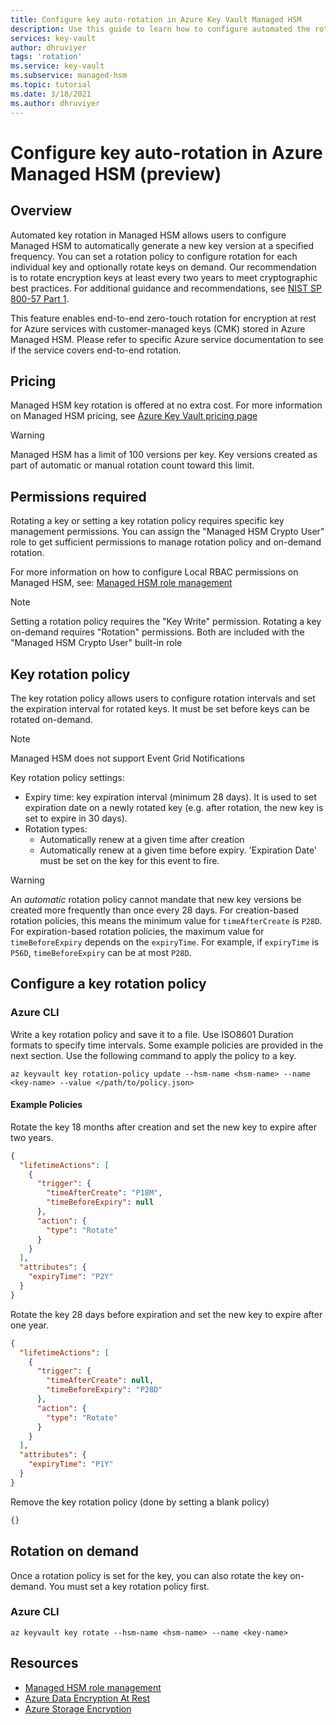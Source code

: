 ```yaml
---
title: Configure key auto-rotation in Azure Key Vault Managed HSM
description: Use this guide to learn how to configure automated the rotation of a key in Azure Key Vault Managed HSM
services: key-vault
author: dhruviyer
tags: 'rotation'
ms.service: key-vault
ms.subservice: managed-hsm
ms.topic: tutorial
ms.date: 3/18/2021
ms.author: dhruviyer
---
```

# Configure key auto-rotation in Azure Managed HSM (preview)

## Overview

Automated key rotation in Managed HSM allows users to configure Managed HSM to automatically generate a new key version at a specified frequency. You can set a rotation policy to configure rotation for each individual
key and optionally rotate keys on demand. Our recommendation is to rotate encryption keys at least every two years to meet cryptographic best practices. For additional guidance and recommendations, see [NIST SP 800-57 Part 1](https://csrc.nist.gov/publications/detail/sp/800-57-part-1/rev-5/final).

This feature enables end-to-end zero-touch rotation for encryption at rest for Azure services with customer-managed keys (CMK) stored in Azure Managed HSM. Please refer to specific Azure service documentation to see if the service covers end-to-end rotation.

## Pricing

Managed HSM key rotation is offered at no extra cost. For more information on Managed HSM pricing, see [Azure Key Vault pricing page](https://azure.microsoft.com/pricing/details/key-vault/)

> [!WARNING]
> Managed HSM has a limit of 100 versions per key. Key versions created as part of automatic or manual rotation count toward this limit.

## Permissions required

Rotating a key or setting a key rotation policy requires specific key management permissions. You can assign the "Managed HSM Crypto User" role to get sufficient permissions to manage rotation policy and on-demand rotation.

For more information on how to configure Local RBAC permissions on Managed HSM, see:
[Managed HSM role management](role-management.md)

> [!NOTE]
> Setting a rotation policy requires the "Key Write" permission. Rotating a key on-demand requires "Rotation" permissions. Both are included with the "Managed HSM Crypto User" built-in role

## Key rotation policy

The key rotation policy allows users to configure rotation intervals and set the expiration interval for rotated keys. It must be set before keys can be rotated on-demand. 

> [!NOTE]
> Managed HSM does not support Event Grid Notifications

Key rotation policy settings:

-   Expiry time: key expiration interval (minimum 28 days). It is used to set expiration date on a newly rotated key (e.g. after rotation, the new key is set to expire in 30 days).
-   Rotation types:
    -   Automatically renew at a given time after creation
    -   Automatically renew at a given time before expiry. 'Expiration Date' must be set on the key for this event to fire.

> [!WARNING]
> An *automatic* rotation policy cannot mandate that new key versions be created more frequently than once every 28 days. For creation-based rotation policies, this means the minimum value for `timeAfterCreate`  is `P28D`. For expiration-based rotation policies, the maximum value for `timeBeforeExpiry` depends on the `expiryTime`. For example, if `expiryTime` is `P56D`, `timeBeforeExpiry` can be at most `P28D`.


## Configure a key rotation policy

### Azure CLI

Write a key rotation policy and save it to a file. Use ISO8601 Duration formats to specify time intervals. Some example policies are provided in the next section. Use the following command to apply the policy to a key. 

```azurecli
az keyvault key rotation-policy update --hsm-name <hsm-name> --name <key-name> --value </path/to/policy.json>
```
#### Example Policies

Rotate the key 18 months after creation and set the new key to expire after two years.

```json
{
  "lifetimeActions": [
    {
      "trigger": {
        "timeAfterCreate": "P18M",
        "timeBeforeExpiry": null
      },
      "action": {
        "type": "Rotate"
      }
    }
  ],
  "attributes": {
    "expiryTime": "P2Y"
  }
}
```

Rotate the key 28 days before expiration and set the new key to expire after one year.

```json
{
  "lifetimeActions": [
    {
      "trigger": {
        "timeAfterCreate": null,
        "timeBeforeExpiry": "P28D"
      },
      "action": {
        "type": "Rotate"
      }
    }
  ],
  "attributes": {
    "expiryTime": "P1Y"
  }
}
```

Remove the key rotation policy (done by setting a blank policy)

```json
{}
```

## Rotation on demand

Once a rotation policy is set for the key, you can also rotate the key on-demand. You must set a key rotation policy first.

### Azure CLI
```azurecli
az keyvault key rotate --hsm-name <hsm-name> --name <key-name>
```

## Resources

- [Managed HSM role management](role-management.md)
- [Azure Data Encryption At Rest](../../security/fundamentals/encryption-atrest.md)
- [Azure Storage Encryption](../../storage/common/storage-service-encryption.md)

